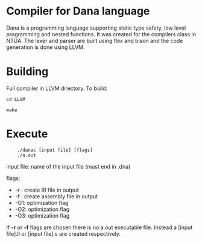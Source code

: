 
# Compiler for Dana language

Dana is a programming language supporting static type safety, low level programming and nested functions. It was created for the compilers class in NTUA. The lexer and parser are built using flex and bison and the code generation is done using LLVM.

# Building
Full compiler in LLVM directory. To build:

``cd LLVM``

``make``

# Execute

```
    ./danac [input file] [flags]
    ./a.out
```

input file: name of the input file (must end in .dna)

flags:
* -r : create IR file in output
* -f : create assembly file in output
* -O1: optimization flag
* -O2: optimization flag
* -O3: optimization flag

If **-r** or **-f** flags are chosen there is no a.out executable file. Instead a [input file].ll or [input file].s are created respectively.